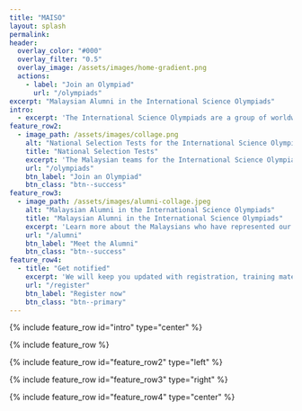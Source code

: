 ```yaml
---
title: "MAISO"
layout: splash
permalink: 
header:
  overlay_color: "#000"
  overlay_filter: "0.5"
  overlay_image: /assets/images/home-gradient.png
  actions:
    - label: "Join an Olympiad"
      url: "/olympiads"
excerpt: "Malaysian Alumni in the International Science Olympiads"
intro: 
  - excerpt: 'The International Science Olympiads are a group of worldwide annual competitions in various areas of the formal sciences, natural sciences, and social sciences. The Malaysian national team for each ISO is selected from competitions by different organisers. '
feature_row2:
  - image_path: /assets/images/collage.png
    alt: "National Selection Tests for the International Science Olympiads in Malaysia"
    title: "National Selection Tests"
    excerpt: 'The Malaysian teams for the International Science Olympiads are selected through National Selection Tests. Every Malaysian citizen and foreigners studying in Malaysia can take part in the selections.'
    url: "/olympiads"
    btn_label: "Join an Olympiad"
    btn_class: "btn--success"
feature_row3:
  - image_path: /assets/images/alumni-collage.jpeg
    alt: "Malaysian Alumni in the International Science Olympiads"
    title: "Malaysian Alumni in the International Science Olympiads"
    excerpt: 'Learn more about the Malaysians who have represented our country in the International Science Olympiads.'
    url: "/alumni"
    btn_label: "Meet the Alumni"
    btn_class: "btn--success"
feature_row4:
  - title: "Get notified"
    excerpt: 'We will keep you updated with registration, training materials, result announcements and more Olympiad news.'
    url: "/register"
    btn_label: "Register now"
    btn_class: "btn--primary"
---
```


{% include feature_row id="intro" type="center" %}

{% include feature_row %}

{% include feature_row id="feature_row2" type="left" %}

{% include feature_row id="feature_row3" type="right" %}

{% include feature_row id="feature_row4" type="center" %}